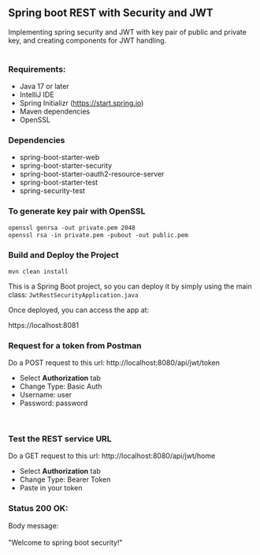## Spring boot REST with Security and JWT 
Implementing spring security and JWT with key pair of public and private key, 
and creating components for JWT handling.
</br></br>

### Requirements:
- Java 17 or later
- IntelliJ IDE
- Spring Initializr (https://start.spring.io)
- Maven dependencies
- OpenSSL

### Dependencies
- spring-boot-starter-web
- spring-boot-starter-security
- spring-boot-starter-oauth2-resource-server
- spring-boot-starter-test
- spring-security-test

### To generate key pair with OpenSSL

```dockerfile
openssl genrsa -out private.pem 2048
openssl rsa -in private.pem -pubout -out public.pem
```

### Build and Deploy the Project
```
mvn clean install
```

This is a Spring Boot project, so you can deploy it by simply using the main class: `JwtRestSecurityApplication.java`

Once deployed, you can access the app at:

https://localhost:8081

### Request for a token from Postman
Do a POST request to this url: http://localhost:8080/api/jwt/token
</br>
- Select <b>Authorization</b> tab
- Change Type: Basic Auth
- Username: user
- Password: password
</br>

### Test the REST service URL
Do a GET request to this url: http://localhost:8080/api/jwt/home
</br>
- Select <b>Authorization</b> tab
- Change Type: Bearer Token
- Paste in your token

### Status 200 OK:

Body message: 
</br></br>
"Welcome to spring boot security!"